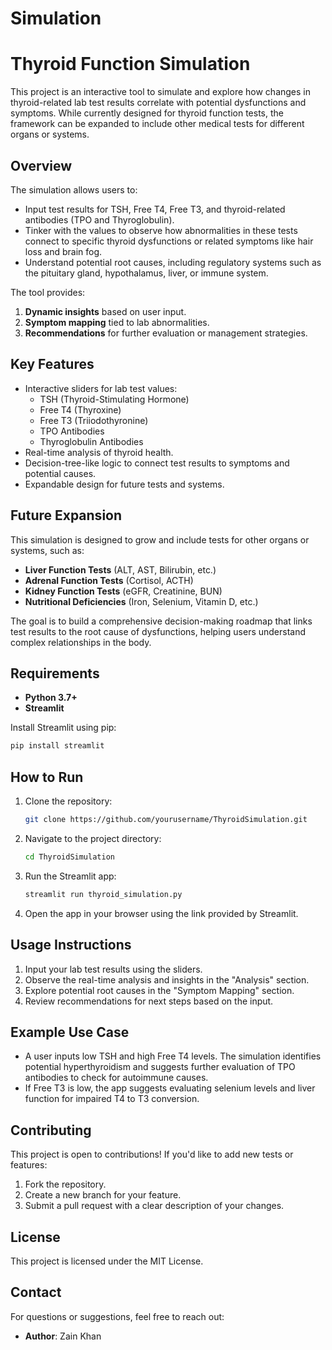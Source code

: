 # Simulation

# Thyroid Function Simulation

This project is an interactive tool to simulate and explore how changes in thyroid-related lab test results correlate with potential dysfunctions and symptoms. While currently designed for thyroid function tests, the framework can be expanded to include other medical tests for different organs or systems.

## Overview
The simulation allows users to:
- Input test results for TSH, Free T4, Free T3, and thyroid-related antibodies (TPO and Thyroglobulin).
- Tinker with the values to observe how abnormalities in these tests connect to specific thyroid dysfunctions or related symptoms like hair loss and brain fog.
- Understand potential root causes, including regulatory systems such as the pituitary gland, hypothalamus, liver, or immune system.

The tool provides:
1. **Dynamic insights** based on user input.
2. **Symptom mapping** tied to lab abnormalities.
3. **Recommendations** for further evaluation or management strategies.

## Key Features
- Interactive sliders for lab test values:
  - TSH (Thyroid-Stimulating Hormone)
  - Free T4 (Thyroxine)
  - Free T3 (Triiodothyronine)
  - TPO Antibodies
  - Thyroglobulin Antibodies
- Real-time analysis of thyroid health.
- Decision-tree-like logic to connect test results to symptoms and potential causes.
- Expandable design for future tests and systems.

## Future Expansion
This simulation is designed to grow and include tests for other organs or systems, such as:
- **Liver Function Tests** (ALT, AST, Bilirubin, etc.)
- **Adrenal Function Tests** (Cortisol, ACTH)
- **Kidney Function Tests** (eGFR, Creatinine, BUN)
- **Nutritional Deficiencies** (Iron, Selenium, Vitamin D, etc.)

The goal is to build a comprehensive decision-making roadmap that links test results to the root cause of dysfunctions, helping users understand complex relationships in the body.

## Requirements
- **Python 3.7+**
- **Streamlit**

Install Streamlit using pip:
```bash
pip install streamlit
```

## How to Run
1. Clone the repository:
   ```bash
   git clone https://github.com/yourusername/ThyroidSimulation.git
   ```
2. Navigate to the project directory:
   ```bash
   cd ThyroidSimulation
   ```
3. Run the Streamlit app:
   ```bash
   streamlit run thyroid_simulation.py
   ```
4. Open the app in your browser using the link provided by Streamlit.

## Usage Instructions
1. Input your lab test results using the sliders.
2. Observe the real-time analysis and insights in the "Analysis" section.
3. Explore potential root causes in the "Symptom Mapping" section.
4. Review recommendations for next steps based on the input.

## Example Use Case
- A user inputs low TSH and high Free T4 levels. The simulation identifies potential hyperthyroidism and suggests further evaluation of TPO antibodies to check for autoimmune causes.
- If Free T3 is low, the app suggests evaluating selenium levels and liver function for impaired T4 to T3 conversion.

## Contributing
This project is open to contributions! If you'd like to add new tests or features:
1. Fork the repository.
2. Create a new branch for your feature.
3. Submit a pull request with a clear description of your changes.

## License
This project is licensed under the MIT License.

## Contact
For questions or suggestions, feel free to reach out:
- **Author**: Zain Khan

